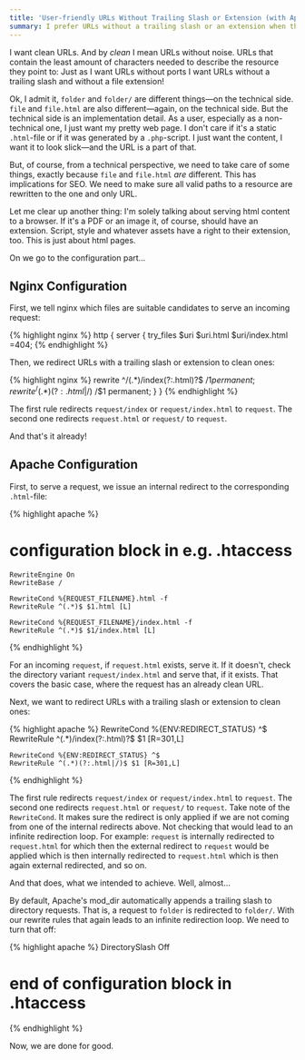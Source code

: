 ```yaml
---
title: 'User-friendly URLs Without Trailing Slash or Extension (with Apache or Nginx)'
summary: I prefer URLs without a trailing slash or an extension when they are pointing to pure html content. They get the information across without burdening the user with technical implementation details. The configuration for nginx is easy, Apache needs some kicks in the butt.
---
```


I want clean URLs. And by *clean* I mean URLs without noise. URLs that contain the least amount of characters needed to describe the resource they point to: Just as I want URLs without ports I want URLs without a trailing slash and without a file extension!

Ok, I admit it, `folder` and `folder/` are different things—on the technical side. `file` and `file.html` are also different—again, on the technical side. But the technical side is an implementation detail. As a user, especially as a non-technical one, I just want my pretty web page. I don't care if it's a static `.html`-file or if it was generated by a `.php`-script. I just want the content, I want it to look slick—and the URL is a part of that.

But, of course, from a technical perspective, we need to take care of some things, exactly because `file` and `file.html` *are* different. This has implications for SEO. We need to make sure all valid paths to a resource are rewritten to the one and only URL. 

Let me clear up another thing: I'm solely talking about serving html content to a browser. If it's a PDF or an image it, of course, should have an extension. Script, style and whatever assets have a right to their extension, too. This is just about html pages.

On we go to the configuration part…


## Nginx Configuration

First, we tell nginx which files are suitable candidates to serve an incoming request:

{% highlight nginx %}
http {
    server {
        try_files $uri $uri.html $uri/index.html =404;
{% endhighlight %}

Then, we redirect URLs with a trailing slash or extension to clean ones:

{% highlight nginx %}
        rewrite ^/(.*)/index(?:.html)?$ /$1 permanent;
        rewrite ^/(.*)(?:.html|/)$ /$1 permanent;
    }
}
{% endhighlight %}

The first rule redirects `request/index` or `request/index.html` to `request`. The second one redirects `request.html` or `request/` to `request`.

And that's it already!


## Apache Configuration

First, to serve a request, we issue an internal redirect to the corresponding `.html`-file:

{% highlight apache %}
# configuration block in e.g. .htaccess
    
    RewriteEngine On
    RewriteBase /

    RewriteCond %{REQUEST_FILENAME}.html -f
    RewriteRule ^(.*)$ $1.html [L]
    
    RewriteCond %{REQUEST_FILENAME}/index.html -f
    RewriteRule ^(.*)$ $1/index.html [L]
{% endhighlight %}

For an incoming `request`, if `request.html` exists, serve it. If it doesn't, check the directory variant `request/index.html` and serve that, if it exists. That covers the basic case, where the request has an already clean URL.

Next, we want to redirect URLs with a trailing slash or extension to clean ones:

{% highlight apache %}
    RewriteCond %{ENV:REDIRECT_STATUS} ^$
    RewriteRule ^(.*)/index(?:.html)?$ $1 [R=301,L]
    
    RewriteCond %{ENV:REDIRECT_STATUS} ^$
    RewriteRule ^(.*)(?:.html|/)$ $1 [R=301,L]
{% endhighlight %}

The first rule redirects `request/index` or `request/index.html` to `request`. The second one redirects `request.html` or `request/` to `request`. Take note of the `RewriteCond`. It makes sure the redirect is only applied if we are not coming from one of the internal redirects above. Not checking that would lead to an infinite redirection loop. For example: `request` is internally redirected to `request.html` for which then the external redirect to `request` would be applied which is then internally redirected to `request.html` which is then again external redirected, and so on.

And that does, what we intended to achieve. Well, almost…

By default, Apache's mod_dir automatically appends a trailing slash to directory requests. That is, a request to `folder` is redirected to `folder/`. With our rewrite rules that again leads to an infinite redirection loop. We need to turn that off:
 
{% highlight apache %}
    DirectorySlash Off
    
# end of configuration block in .htaccess
{% endhighlight %}

Now, we are done for good.